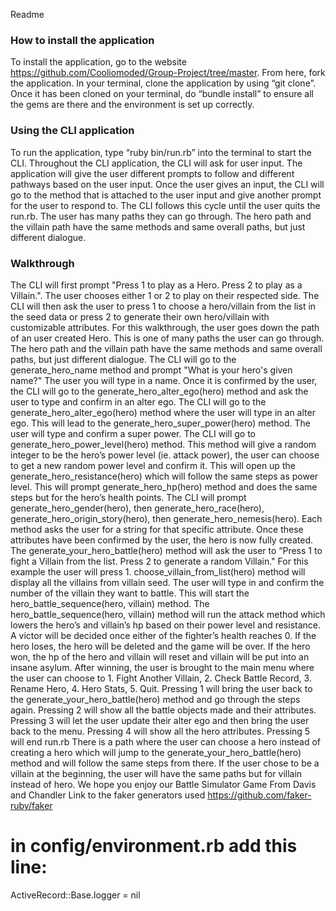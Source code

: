 Readme
### How to install the application
 To install the application, go to the website https://github.com/Cooliomoded/Group-Project/tree/master. From here, fork the application. In your terminal, clone the application by using “git clone”. Once it has been cloned on your terminal, do “bundle install” to ensure all the gems are there and the environment is set up correctly.
### Using the CLI application
To run the application, type “ruby bin/run.rb” into the terminal to start the CLI.
Throughout the CLI application, the CLI will ask for user input. The application will give the user different prompts to follow and different pathways based on the user input. Once the user gives an input, the CLI will go to the method that is attached to the user input and give another prompt for the user to respond to. The CLI follows this cycle until the user quits the run.rb. The user has many paths they can go through. The hero path and the villain path have the same methods and same overall paths, but just different dialogue.
### Walkthrough 
The CLI will first prompt "Press 1 to play as a Hero. Press 2 to play as a Villain.". The user chooses either 1 or 2 to play on their respected side. The CLI will then ask the user to press 1 to choose a hero/villain from the list in the seed data or press 2 to generate their own hero/villain with customizable attributes. For this walkthrough, the user goes down the path of an user created Hero. This is one of many paths the user can go through. The hero path and the villain path have the same methods and same overall paths, but just different dialogue.
The CLI will go to the generate_hero_name method and prompt "What is your hero's given name?" The user you will type in a name. Once it is confirmed by the user, the CLI will go to the generate_hero_alter_ego(hero) method and ask the user to type and confirm in an alter ego. The CLI will go to the generate_hero_alter_ego(hero) method where the user will type in an alter ego. This will lead to the generate_hero_super_power(hero) method. The user will type and confirm a super power. The CLI will go to generate_hero_power_level(hero) method. This method will give a random integer to be the hero’s power level (ie. attack power), the user can choose to get a new random power level and confirm it. This will open up the generate_hero_resistance(hero) which will follow the same steps as power level. This will prompt generate_hero_hp(hero) method and does the same steps but for the hero’s health points. 
The CLI will prompt generate_hero_gender(hero), then generate_hero_race(hero), generate_hero_origin_story(hero), then generate_hero_nemesis(hero). Each method asks the user for a string for that specific attribute. Once these attributes have been confirmed by the user, the hero is now fully created.
The generate_your_hero_battle(hero) method will ask the user to “Press 1 to fight a Villain from the list. Press 2 to generate a random Villain." For this example the user will press 1. choose_villain_from_list(hero) method will display all the villains from villain seed. The user will type in and confirm the number of the villain they want to battle. This will start the hero_battle_sequence(hero, villain) method.
The hero_battle_sequence(hero, villain) method will run the attack method which lowers the hero’s and villain’s hp based on their power level and resistance. A victor will be decided once either of the fighter’s health reaches 0. If the hero loses, the hero will be deleted and the game will be over. If the hero won, the hp of the hero and villain will reset and villain will be put into an insane asylum.
After winning, the user is brought to the main menu where the user can choose to 1. Fight Another Villain, 2. Check Battle Record, 3. Rename Hero, 4. Hero Stats, 5. Quit.
Pressing 1 will bring the user back to the generate_your_hero_battle(hero) method and go through the steps again. Pressing 2 will show all the battle objects made and their attributes. Pressing 3 will let the user update their alter ego and then bring the user back to the menu. Pressing 4 will show all the hero attributes. Pressing 5 will end run.rb
There is a path where the user can choose a hero instead of creating a hero which will jump to the generate_your_hero_battle(hero) method and will follow the same steps from there. If the user chose to be a villain at the beginning, the user will have the same paths but for villain instead of hero.
We hope you enjoy our Battle Simulator Game
From Davis and Chandler
Link to the faker generators used https://github.com/faker-ruby/faker

# in config/environment.rb add this line:
ActiveRecord::Base.logger = nil